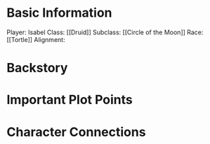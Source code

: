 
# Basic Information

Player: Isabel
Class: [[Druid]]
Subclass: [[Circle of the Moon]]
Race: [[Tortle]]
Alignment: 

# Backstory 


# Important Plot Points


# Character Connections 